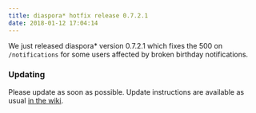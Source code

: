 ```yaml
---
title: diaspora* hotfix release 0.7.2.1
date: 2018-01-12 17:04:14
---
```


We just released diaspora\* version 0.7.2.1 which fixes the 500 on `/notifications` for some users affected by broken birthday notifications.

### Updating

Please update as soon as possible. Update instructions are available as usual [in the wiki](https://wiki.diasporafoundation.org/Updating).
